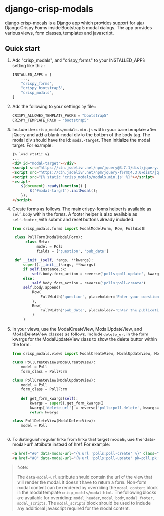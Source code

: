 
django-crisp-modals
===================

django-crisp-modals is a Django app which provides support for ajax Django Crispy Forms
inside Bootstrap 5 modal dialogs.  The app provides various views, form classes, templates and 
javascript.


Quick start
-----------

1. Add "crisp_modals", and "crispy_forms" to your INSTALLED_APPS setting like this::
    ```python
    INSTALLED_APPS = [
        ...,
        "crispy_forms",
        "crispy_bootstrap5",
        "crisp_modals",
    ]
2. Add the following to your settings.py file::

    ```python
    CRISPY_ALLOWED_TEMPLATE_PACKS = "bootstrap5"
    CRISPY_TEMPLATE_PACK = "bootstrap5"

3. Include the `crisp_modals/modals.min.js` within your base template after jQuery
   and add a blank modal div to the bottom of the body tag.  The modal div should have the id: `modal-target`. 
   Then initialize the modal target.  For example:

    ```html  
    {% load static %}
    ...
    <div id="modal-target"></div>
    <script src="https://cdn.jsdelivr.net/npm/jquery@3.7.1/dist/jquery.min.js"></script>
    <script src="https://cdn.jsdelivr.net/npm/jquery-form@4.3.0/dist/jquery.form.min.js"></script>
    <script src="{% static 'crisp_modals/modals.min.js' %}"></script>
    <script>
        $(document).ready(function() {
            $('#modal-target').initModal();
        });
    </script>
   
4. Create forms as follows. The main crispy-forms helper is available as `self.body` within the forms. 
   A footer helper is also available as `self.footer`, with submit and reset buttons already included.
   
   ```python
   from crisp_modals.forms import ModalModelForm, Row, FullWidth

    class PollForm(ModalModelForm):
         class Meta:
              model = Poll
              fields = ['question', 'pub_date']
    
    def __init__(self, *args, **kwargs):
        super().__init__(*args, **kwargs)
        if self.instance.pk:
            self.body.form_action = reverse('polls:poll-update', kwargs={'pk': self.instance.pk})
        else:
            self.body.form_action = reverse('polls:poll-create')
        self.body.append(
            Row(
                FullWidth('question', placeholder='Enter your question'),
            ),
            Row(
                FullWidth('pub_date', placeholder='Enter the publication date'),
            )
        )

5. In your views, use the ModalCreateView, ModalUpdateView, and ModalDeleteView classes as follows. Include
   `delete_url` in the form kwargs for the ModalUpdateView class to show the delete button within the form.
    
    ```python
    from crisp_modals.views import ModalCreateView, ModalUpdateView, ModalDeleteView

    class PollCreateView(ModalCreateView):
        model = Poll
        form_class = PollForm

    class PollCreateView(ModalUpdateView):
        model = Poll
        form_class = PollForm
        
        def get_form_kwargs(self):
            kwargs = super().get_form_kwargs()
            kwargs['delete_url'] = reverse('polls:poll-delete', kwargs={'pk': self.object.pk})
            return kwargs
   
    class PollDeleteView(ModalDeleteView):
        model = Poll
   

    
6. To distinguish regular links from links that target modals, use the 'data-modal-url' attribute instead of href.
   For example:

    ```html
    <a href="#0" data-modal-url="{% url 'polls:poll-create' %}" class="modal-link">Create Poll</a>
    <a href="#0" data-modal-url="{% url 'polls:poll-update' pk=poll.pk %}">Update Poll</a>

> Note: 
> 
> The `data-modal-url` attribute should contain the url of the view that will render the modal. It doesn't have to 
> return a form. Non-form modal content can be rendered by overriding the `modal_content` block in the modal template
> `crisp_modals/modal.html`.  The following blocks are available for overriding: `modal_header`, `modal_body`, `modal_footer`,
> `modal_scripts`.  The `modal_scripts` block should be used to include any additional javascript required for the modal 
> content.